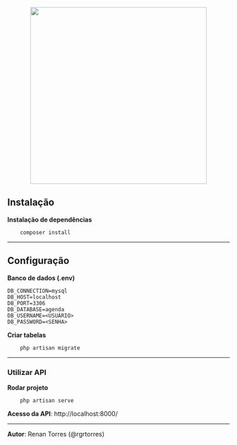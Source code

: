 <p align="center"><a href="https://laravel.com" target="_blank"><img src="https://raw.githubusercontent.com/laravel/art/master/logo-lockup/5%20SVG/2%20CMYK/1%20Full%20Color/laravel-logolockup-cmyk-red.svg" width="400"></a></p>

## Instalação

**Instalação de dependências**

```shell
    composer install
```

---

## Configuração

**Banco de dados (.env)**

```env
DB_CONNECTION=mysql
DB_HOST=localhost
DB_PORT=3306
DB_DATABASE=agenda
DB_USERNAME=<USUÁRIO>
DB_PASSWORD=<SENHA>
```

**Criar tabelas**
```shell
    php artisan migrate
```

---
### Utilizar API

**Rodar projeto**

```shell
    php artisan serve
```

**Acesso da API**: http://localhost:8000/

---

**Autor**: Renan Torres (@rgrtorres)
